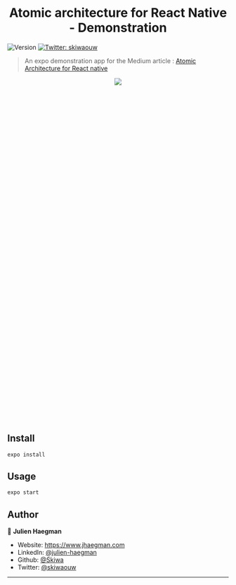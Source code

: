 <h1 align="center">Atomic architecture for React Native - Demonstration</h1>
<p>
  <img alt="Version" src="https://img.shields.io/badge/version-1.0.0-blue.svg?cacheSeconds=2592000" />
  <a href="https://twitter.com/skiwaouw" target="_blank">
    <img alt="Twitter: skiwaouw" src="https://img.shields.io/twitter/follow/skiwaouw.svg?style=social" />
  </a>
</p>

> An expo demonstration app for the Medium article : [Atomic Architecture for React native](https://skiwa.medium.com/architecture-atomique-pour-react-native-d8f2535810cd)

<div align="center" style="height: 20%">
  <a align="center" href="https://skiwa.medium.com/architecture-atomique-pour-react-native-d8f2535810cd"><img src="https://miro.medium.com/max/1400/1*U0pCzjX-ultIDeaqXXQDEw.png"></a>
</div>

## Install

```sh
expo install
```

## Usage

```sh
expo start
```

## Author

👤 **Julien Haegman**

* Website: https://www.jhaegman.com
* LinkedIn: [@julien-haegman](https://linkedin.com/in/julien-haegman)
* Github: [@Skiwa](https://github.com/Skiwa)
* Twitter: [@skiwaouw](https://twitter.com/skiwaouw)

***
